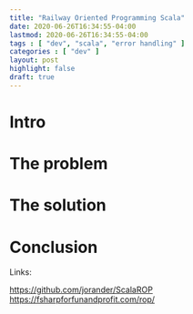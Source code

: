 ```yaml
---
title: "Railway Oriented Programming Scala"
date: 2020-06-26T16:34:55-04:00
lastmod: 2020-06-26T16:34:55-04:00
tags : [ "dev", "scala", "error handling" ]
categories : [ "dev" ]
layout: post
highlight: false
draft: true
---
```



# Intro

# The problem

# The solution

# Conclusion


Links:

https://github.com/jorander/ScalaROP
https://fsharpforfunandprofit.com/rop/
